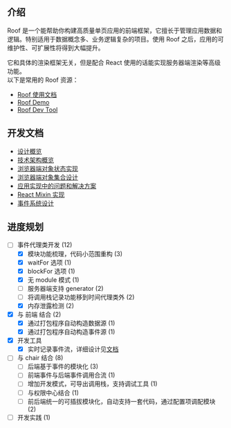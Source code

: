 
## 介绍

Roof 是一个能帮助你构建高质量单页应用的前端框架，它擅长于管理应用数据和逻辑。特别适用于数据概念多、业务逻辑复杂的项目。使用 Roof 之后，应用的可维护性、可扩展性将得到大幅提升。

它和具体的渲染框架无关，但是配合 React 使用的话能实现服务器端渲染等高级功能。  
以下是常用的 Roof 资源：

 - [Roof 使用文档](http://si.alipay.im/roof/roof-book/)
 - [Roof Demo](http://gitlab.alipay-inc.com/roof/roof-demo/tree/master)
 - [Roof Dev Tool](http://gitlab.alipay-inc.com/roof/roof-dev-tool/tree/master)



## 开发文档

 - [设计概览](https://docs.google.com/document/d/1lGEA_hwCrRqnnMVbNLT318IYO68u35-uUdU2X7cxCDs/edit?usp=sharing)
 - [技术架构概览](https://docs.google.com/document/d/1vJy815sliqTGTTKUPs6zapi5MsdKni81GAeIIpDlSas/edit?usp=sharing)
 - [浏览器端对象状态实现](https://docs.google.com/document/d/1jH1OIxtbyv_39GjsIa1fc5yWb3d4WId8FZndSvpnsH8/edit?usp=sharing)
 - [浏览器端对象集合设计](https://docs.google.com/document/d/1IGVabrlpGDul-vLjpr5r599kDhlbfyc4Bi58VhaNZGw/edit?usp=sharing)
 - [应用实现中的问题和解决方案](https://docs.google.com/document/d/1fsc5JZCSopnL1UoWHK0b4Nrp2zmdGEZl6wPqtWAmviY/edit?usp=sharing)
 - [React Mixin 实现](https://docs.google.com/document/d/1L7m8h4o8d1f2g_tcKFC8oKRnt0Csbv_tnazVka8p0TU/edit?usp=sharing)
 - [事件系统设计](https://docs.google.com/document/d/1UW9Lci7KpvPNXLG7n5v_SIEQQOQzIwtHIos44Fl020s/edit?usp=sharing)

## 进度规划

 - [ ] 事件代理类开发 (12)
   - [x] 模块功能梳理，代码小范围重构 (3)
   - [x] waitFor 选项 (1)
   - [x] blockFor 选项 (1)
   - [x] 无 module 模式 (1)
   - [ ] 服务器端支持 generator (2)
   - [ ] 将调用栈记录功能移到时间代理类外 (2)
   - [x] 内存泄露检测 (2)
 - [x] 与 前端 结合 (2)
   - [x] 通过打包程序自动构造数据源 (1)
   - [x] 通过打包程序自动构造事件源 (1)
 - [x] 开发工具
   - [x] 实时记录事件流，详细设计见[文档](https://docs.google.com/document/d/1Mui2n5_Ei50JwnBK8bLrAXHT_KNZQXL_69eF0z0WoQ0/edit?usp=sharing)
 - [ ] 与 chair 结合 (8)
   - [ ] 后端基于事件的模块化 (3)
   - [ ] 前端事件与后端事件调用合流 (1)
   - [ ] 增加开发模式，可导出调用栈，支持调试工具 (1)
   - [ ] 与权限中心结合 (1)
   - [ ] 前后端统一的可插拔模块化，自动支持一套代码，通过配置项调配模块 (2)
 - [ ] 开发实践 (1)
